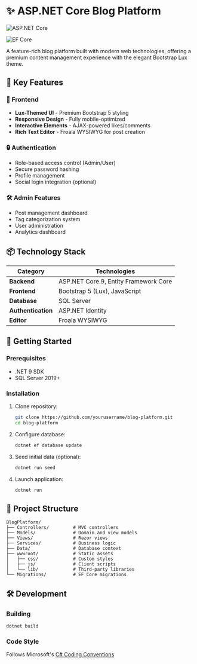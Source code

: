 
# ✨ ASP.NET Core Blog Platform

![ASP.NET Core](https://img.shields.io/badge/ASP.NET_Core-6.0+-512BD4?logo=dotnet)


![EF Core](https://img.shields.io/badge/Entity_Framework-7.0-512BD4)

A feature-rich blog platform built with modern web technologies, offering a premium content management experience with the elegant Bootstrap Lux theme.

## 🌟 Key Features

### 🎨 Frontend
- **Lux-Themed UI** - Premium Bootstrap 5 styling
- **Responsive Design** - Fully mobile-optimized
- **Interactive Elements** - AJAX-powered likes/comments
- **Rich Text Editor** - Froala WYSIWYG for post creation

### 🔒 Authentication
- Role-based access control (Admin/User)
- Secure password hashing
- Profile management
- Social login integration (optional)

### 🛠️ Admin Features
- Post management dashboard
- Tag categorization system
- User administration
- Analytics dashboard

## 📦 Technology Stack

| Category          | Technologies                          |
|-------------------|---------------------------------------|
| **Backend**       | ASP.NET Core 9, Entity Framework Core |
| **Frontend**      | Bootstrap 5 (Lux), JavaScript         |
| **Database**      | SQL Server                            |
| **Authentication**| ASP.NET Identity                      |
| **Editor**        | Froala WYSIWYG                        |



## 🚀 Getting Started

### Prerequisites
- .NET 9 SDK
- SQL Server 2019+

### Installation
1. Clone repository:
   ```bash
   git clone https://github.com/yourusername/blog-platform.git
   cd blog-platform
   ```

2. Configure database:
   ```bash
   dotnet ef database update
   ```

3. Seed initial data (optional):
   ```bash
   dotnet run seed
   ```

4. Launch application:
   ```bash
   dotnet run
   ```

## 📂 Project Structure

```
BlogPlatform/
├── Controllers/         # MVC controllers
├── Models/              # Domain and view models
├── Views/               # Razor views
├── Services/            # Business logic
├── Data/                # Database context
├── wwwroot/             # Static assets
│   ├── css/             # Custom styles
│   ├── js/              # Client scripts
│   └── lib/             # Third-party libraries
└── Migrations/          # EF Core migrations
```

## 🛠️ Development

### Building
```bash
dotnet build
```

### Code Style
Follows Microsoft's [C# Coding Conventions](https://docs.microsoft.com/en-us/dotnet/csharp/fundamentals/coding-style/coding-conventions)

